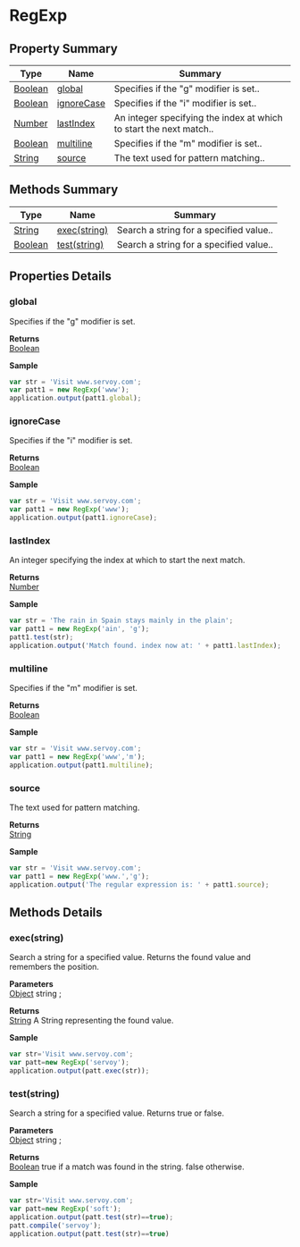 # RegExp

## Property Summary

| Type                  | Name                               | Summary                                                            |
| --------------------- | ---------------------------------- | ------------------------------------------------------------------ |
| [Boolean](boolean.md) | [global](regexp.md#global)         | Specifies if the "g" modifier is set..                             |
| [Boolean](boolean.md) | [ignoreCase](regexp.md#ignoreCase) | Specifies if the "i" modifier is set..                             |
| [Number](number.md)   | [lastIndex](regexp.md#lastIndex)   | An integer specifying the index at which to start the next match.. |
| [Boolean](boolean.md) | [multiline](regexp.md#multiline)   | Specifies if the "m" modifier is set..                             |
| [String](string.md)   | [source](regexp.md#source)         | The text used for pattern matching..                               |

## Methods Summary

| Type                  | Name                                  | Summary                                 |
| --------------------- | ------------------------------------- | --------------------------------------- |
| [String](string.md)   | [exec(string)](regexp.md#exec-string) | Search a string for a specified value.. |
| [Boolean](boolean.md) | [test(string)](regexp.md#test-string) | Search a string for a specified value.. |

## Properties Details

### global

Specifies if the "g" modifier is set.

**Returns**\
[Boolean](boolean.md)

**Sample**

```javascript
var str = 'Visit www.servoy.com';	
var patt1 = new RegExp('www');	
application.output(patt1.global);
```

### ignoreCase

Specifies if the "i" modifier is set.

**Returns**\
[Boolean](boolean.md)

**Sample**

```javascript
var str = 'Visit www.servoy.com';	
var patt1 = new RegExp('www');	
application.output(patt1.ignoreCase);
```

### lastIndex

An integer specifying the index at which to start the next match.

**Returns**\
[Number](number.md)

**Sample**

```javascript
var str = 'The rain in Spain stays mainly in the plain';	
var patt1 = new RegExp('ain', 'g');	
patt1.test(str);	
application.output('Match found. index now at: ' + patt1.lastIndex);
```

### multiline

Specifies if the "m" modifier is set.

**Returns**\
[Boolean](boolean.md)

**Sample**

```javascript
var str = 'Visit www.servoy.com';	
var patt1 = new RegExp('www','m');	
application.output(patt1.multiline);
```

### source

The text used for pattern matching.

**Returns**\
[String](string.md)

**Sample**

```javascript
var str = 'Visit www.servoy.com';	
var patt1 = new RegExp('www.','g');	
application.output('The regular expression is: ' + patt1.source);
```

## Methods Details

### exec(string)

Search a string for a specified value. Returns the found value and remembers the position.

**Parameters**\
[Object](object.md) string ;

**Returns**\
[String](string.md) A String representing the found value.

**Sample**

```javascript
var str='Visit www.servoy.com';
var patt=new RegExp('servoy');
application.output(patt.exec(str));
```

### test(string)

Search a string for a specified value. Returns true or false.

**Parameters**\
[Object](object.md) string ;

**Returns**\
[Boolean](boolean.md) true if a match was found in the string. false otherwise.

**Sample**

```javascript
var str='Visit www.servoy.com';	
var patt=new RegExp('soft'); 
application.output(patt.test(str)==true);	
patt.compile('servoy');	
application.output(patt.test(str)==true)
```
